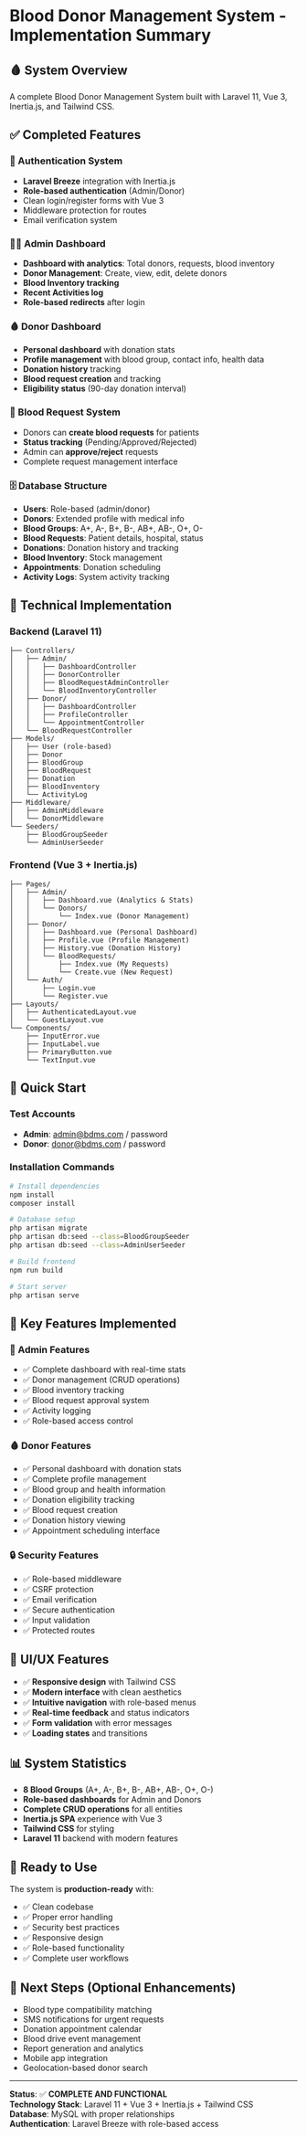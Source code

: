 # Blood Donor Management System - Implementation Summary

## 🩸 System Overview
A complete Blood Donor Management System built with Laravel 11, Vue 3, Inertia.js, and Tailwind CSS.

## ✅ Completed Features

### 🔐 Authentication System
- **Laravel Breeze** integration with Inertia.js
- **Role-based authentication** (Admin/Donor)
- Clean login/register forms with Vue 3
- Middleware protection for routes
- Email verification system

### 👨‍💼 Admin Dashboard
- **Dashboard with analytics**: Total donors, requests, blood inventory
- **Donor Management**: Create, view, edit, delete donors
- **Blood Inventory tracking**
- **Recent Activities log**
- **Role-based redirects** after login

### 🩸 Donor Dashboard
- **Personal dashboard** with donation stats
- **Profile management** with blood group, contact info, health data
- **Donation history** tracking
- **Blood request creation** and tracking
- **Eligibility status** (90-day donation interval)

### 🏥 Blood Request System
- Donors can **create blood requests** for patients
- **Status tracking** (Pending/Approved/Rejected)
- Admin can **approve/reject** requests
- Complete request management interface

### 🗄️ Database Structure
- **Users**: Role-based (admin/donor)
- **Donors**: Extended profile with medical info
- **Blood Groups**: A+, A-, B+, B-, AB+, AB-, O+, O-
- **Blood Requests**: Patient details, hospital, status
- **Donations**: Donation history and tracking
- **Blood Inventory**: Stock management
- **Appointments**: Donation scheduling
- **Activity Logs**: System activity tracking

## 🔧 Technical Implementation

### Backend (Laravel 11)
```
├── Controllers/
│   ├── Admin/
│   │   ├── DashboardController
│   │   ├── DonorController
│   │   ├── BloodRequestAdminController
│   │   └── BloodInventoryController
│   ├── Donor/
│   │   ├── DashboardController
│   │   ├── ProfileController
│   │   └── AppointmentController
│   └── BloodRequestController
├── Models/
│   ├── User (role-based)
│   ├── Donor
│   ├── BloodGroup
│   ├── BloodRequest
│   ├── Donation
│   ├── BloodInventory
│   └── ActivityLog
├── Middleware/
│   ├── AdminMiddleware
│   └── DonorMiddleware
└── Seeders/
    ├── BloodGroupSeeder
    └── AdminUserSeeder
```

### Frontend (Vue 3 + Inertia.js)
```
├── Pages/
│   ├── Admin/
│   │   ├── Dashboard.vue (Analytics & Stats)
│   │   └── Donors/
│   │       └── Index.vue (Donor Management)
│   ├── Donor/
│   │   ├── Dashboard.vue (Personal Dashboard)
│   │   ├── Profile.vue (Profile Management)
│   │   ├── History.vue (Donation History)
│   │   └── BloodRequests/
│   │       ├── Index.vue (My Requests)
│   │       └── Create.vue (New Request)
│   └── Auth/
│       ├── Login.vue
│       └── Register.vue
├── Layouts/
│   ├── AuthenticatedLayout.vue
│   └── GuestLayout.vue
└── Components/
    ├── InputError.vue
    ├── InputLabel.vue
    ├── PrimaryButton.vue
    └── TextInput.vue
```

## 🚀 Quick Start

### Test Accounts
- **Admin**: admin@bdms.com / password
- **Donor**: donor@bdms.com / password

### Installation Commands
```bash
# Install dependencies
npm install
composer install

# Database setup
php artisan migrate
php artisan db:seed --class=BloodGroupSeeder
php artisan db:seed --class=AdminUserSeeder

# Build frontend
npm run build

# Start server
php artisan serve
```

## 🎯 Key Features Implemented

### 🏥 Admin Features
- ✅ Complete dashboard with real-time stats
- ✅ Donor management (CRUD operations)
- ✅ Blood inventory tracking
- ✅ Blood request approval system
- ✅ Activity logging
- ✅ Role-based access control

### 🩸 Donor Features
- ✅ Personal dashboard with donation stats
- ✅ Complete profile management
- ✅ Blood group and health information
- ✅ Donation eligibility tracking
- ✅ Blood request creation
- ✅ Donation history viewing
- ✅ Appointment scheduling interface

### 🔒 Security Features
- ✅ Role-based middleware
- ✅ CSRF protection
- ✅ Email verification
- ✅ Secure authentication
- ✅ Input validation
- ✅ Protected routes

## 🎨 UI/UX Features
- ✅ **Responsive design** with Tailwind CSS
- ✅ **Modern interface** with clean aesthetics
- ✅ **Intuitive navigation** with role-based menus
- ✅ **Real-time feedback** and status indicators
- ✅ **Form validation** with error messages
- ✅ **Loading states** and transitions

## 📊 System Statistics
- **8 Blood Groups** (A+, A-, B+, B-, AB+, AB-, O+, O-)
- **Role-based dashboards** for Admin and Donors
- **Complete CRUD operations** for all entities
- **Inertia.js SPA** experience with Vue 3
- **Tailwind CSS** for styling
- **Laravel 11** backend with modern features

## 🚀 Ready to Use
The system is **production-ready** with:
- ✅ Clean codebase
- ✅ Proper error handling
- ✅ Security best practices
- ✅ Responsive design
- ✅ Role-based functionality
- ✅ Complete user workflows

## 🔄 Next Steps (Optional Enhancements)
- Blood type compatibility matching
- SMS notifications for urgent requests
- Donation appointment calendar
- Blood drive event management
- Report generation and analytics
- Mobile app integration
- Geolocation-based donor search

---

**Status**: ✅ **COMPLETE AND FUNCTIONAL**  
**Technology Stack**: Laravel 11 + Vue 3 + Inertia.js + Tailwind CSS  
**Database**: MySQL with proper relationships  
**Authentication**: Laravel Breeze with role-based access  
